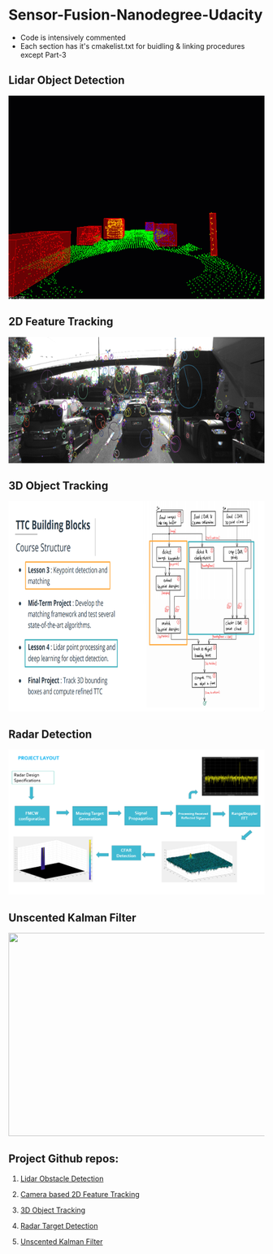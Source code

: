 # Sensor-Fusion-Nanodegree-Udacity

- Code is intensively commented
- Each section has it's cmakelist.txt for buidling & linking procedures except Part-3


## Lidar Object Detection

<img src="media/ObstacleDetectionFPS.gif" width="700" height="400" />

## 2D Feature Tracking

<img src="media/keypoints.png" width="820" height="248" />

## 3D Object Tracking

<img src="media/course_code_structure.png" width="779" height="414" />

## Radar Detection

<img src="media/layout.png" width="700" />

## Unscented Kalman Filter

<img src="media/ukf_highway_tracked.gif" width="700" height="400" />

## Project Github repos: 

1. <a href="https://github.com/AymanNasser/SFND_Lidar_Obstacle_Detection" target="_top">Lidar Obstacle Detection</a>

2. <a href="https://github.com/AymanNasser/Camera-Based-2D-Feature-Tracking" target="_top">Camera based 2D Feature Tracking</a>

3. <a href="https://github.com/AymanNasser/SFND_3D_Object_Tracking" target="_top">3D Object Tracking</a>

4. <a href="https://github.com/AymanNasser/Radar-Target-Generation-Detection" target="_top">Radar Target Detection</a>

5. <a href="https://github.com/AymanNasser/SFND_Unscented_Kalman_Filter" target="_top">Unscented Kalman Filter </a>

